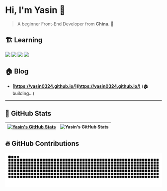 # Hi, I'm Yasin 👾

> A beginner Front-End Developer from **China**. 🚀

## 🏗️ Learning

<code><img src="https://img.shields.io/badge/javascript-%23323330.svg?style=for-the-badge&logo=javascript&logoColor=F7DF1E"/></code>
<code><img src="https://img.shields.io/badge/typescript-%23007ACC.svg?style=for-the-badge&logo=typescript&logoColor=white"/></code>
<code><img src="https://img.shields.io/badge/vue-%234FC08D.svg?style=for-the-badge&logo=vue.js&logoColor=white"/></code>
<code><img src="https://img.shields.io/badge/react-%2320232a.svg?style=for-the-badge&logo=react&logoColor=%2361DAFB"/></code>

## 🏠 Blog

- **[https://yasin0324.github.io/](https://yasin0324.github.io/)** (🏚️building...)

---

## 🌟 GitHub Stats

| [![Yasin's GitHub Stats](https://github-readme-stats.vercel.app/api?username=yasin0324&show_icons=true&theme=synthwave)](https://github.com/yasin0324) | ![Yasin's GitHub Stats](https://github-readme-stats.vercel.app/api/top-langs/?username=yasin0324&theme=synthwave&layout=compact) |
| ------------------------------------------------------------------------------------------------------------------------------------------------------ | -------------------------------------------------------------------------------------------------------------------------------------- |
## 🔥 GitHub Contributions

<picture>
  <source media="(prefers-color-scheme: dark)" srcset="https://raw.githubusercontent.com/yasin0324/yasin0324/output/github-contribution-grid-snake-dark.svg">
  <source media="(prefers-color-scheme: light)" srcset="https://raw.githubusercontent.com/yasin0324/yasin0324/output/github-contribution-grid-snake.svg">
  <img alt="github contribution grid snake animation" src="https://raw.githubusercontent.com/yasin0324/yasin0324/output/github-contribution-grid-snake.svg">
</picture>
